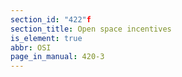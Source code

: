 ```yaml
---
section_id: "422"f
section_title: Open space incentives
is_element: true
abbr: OSI
page_in_manual: 420-3
---
```

